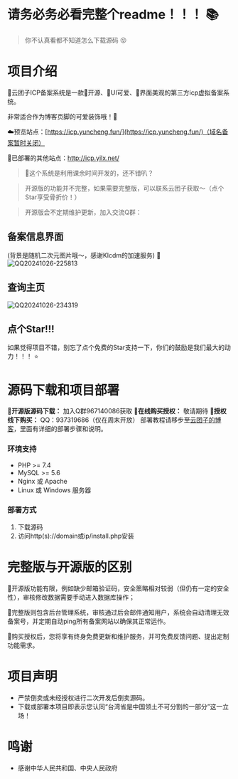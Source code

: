 # 请务必务必看完整个readme！！！ 📚

> 你不认真看都不知道怎么下载源码 😜

# 项目介绍
🌠云团子ICP备案系统是一款💖开源、🩷UI可爱、🩵界面美观的第三方icp虚拟备案系统。

非常适合作为博客页脚的可爱装饰哦！🎈

☁️预览站点：[https://icp.yuncheng.fun/](https://icp.yuncheng.fun/)（域名备案暂时关闭）

🚀已部署的其他站点：http://icp.yilx.net/ 

> 🎉这个系统是利用课余时间开发的，还不错叭？

> 开源版的功能并不完整，如果需要完整版，可以联系云团子获取～（点个Star享受骨折价！）

> 开源版会不定期维护更新，加入交流Q群：
## 备案信息界面
(背景是随机二次元图片哦～，感谢Klcdm的加速服务) 🎨
![QQ20241026-225813](https://github.com/user-attachments/assets/d93c0488-48bb-46d7-8160-5ef769ca8de2)
## 查询主页
![QQ20241026-234319](https://github.com/user-attachments/assets/7e6f8bed-bded-48a5-a0da-d2c6bf7bab66)
## 点个Star!!!
如果觉得项目不错，别忘了点个免费的Star支持一下，你们的鼓励是我们最大的动力！！！ ⭐️
# 源码下载和项目部署
**🧡开源版源码下载：** 加入Q群967140086获取
**🩵在线购买授权：** 敬请期待
**🩷授权线下购买：** QQ：937319686（仅在周末开放）
部署教程请移步至[云团子的博客](https://www.yuncheng.fun/)，里面有详细的部署步骤和说明。
### 环境支持
- PHP >= 7.4
- MySQL >= 5.6
- Nginx 或 Apache
- Linux 或 Windows 服务器
### 部署方式
1. 下载源码
2. 访问http(s)://domain或ip/install.php安装
# 完整版与开源版的区别
🧡开源版功能有限，例如缺少邮箱验证码，安全策略相对较弱（但仍有一定的安全性），审核修改数据需要手动进入数据库操作；

🩵完整版则包含后台管理系统，审核通过后会邮件通知用户，系统会自动清理无效备案号，并定期自动ping所有备案网站以确保其正常运作。

🩷购买授权后，您将享有终身免费更新和维护服务，并可免费反馈问题、提出定制功能需求。
# 项目声明
- 严禁倒卖或未经授权进行二次开发后倒卖源码。
- 下载或部署本项目即表示您认同“台湾省是中国领土不可分割的一部分”这一立场！
# 鸣谢
- 感谢中华人民共和国、中央人民政府
